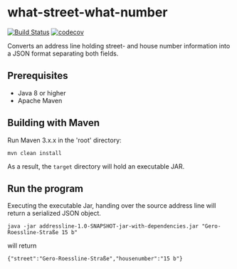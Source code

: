 # what-street-what-number
[![Build Status](https://travis-ci.org/l-ray/what-street-what-number.svg?branch=master)](https://travis-ci.org/l-ray/what-street-what-number)
[![codecov](https://codecov.io/gh/l-ray/what-street-what-number/branch/master/graph/badge.svg)](https://codecov.io/gh/l-ray/what-street-what-number)

Converts an address line holding street- and house number information into a JSON format separating both fields.

Prerequisites
-------

- Java 8 or higher
- Apache Maven

Building with Maven
-----

Run Maven 3.x.x in the 'root' directory:

```
mvn clean install
```

As a result, the ```target``` directory will hold an executable JAR.

Run the program
-----
Executing the executable Jar, handing over the source address line will return a serialized JSON object.
```
java -jar addressline-1.0-SNAPSHOT-jar-with-dependencies.jar "Gero-Roessline-Straße 15 b"
```
will return
```
{"street":"Gero-Roessline-Straße","housenumber":"15 b"}
```
